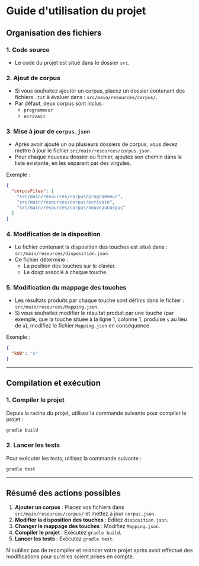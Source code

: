 # Guide d'utilisation du projet

## Organisation des fichiers

### 1. Code source
- Le code du projet est situé dans le dossier `src`.

### 2. Ajout de corpus
- Si vous souhaitez ajouter un corpus, placez un dossier contenant des fichiers `.txt` à évaluer dans :
  `src/main/resources/corpus/`.
- Par défaut, deux corpus sont inclus : 
  - `programmeur`
  - `ecrivain`

### 3. Mise à jour de `corpus.json`
- Après avoir ajouté un ou plusieurs dossiers de corpus, vous devez mettre à jour le fichier `src/main/resources/corpus.json`.
- Pour chaque nouveau dossier ou fichier, ajoutez son chemin dans la liste existante, en les séparant par des virgules.

Exemple :
```json
{
  "corpusFiles": [
    "src/main/resources/corpus/programmeur",
    "src/main/resources/corpus/ecrivain",
    "src/main/resources/corpus/nouveauCorpus"
  ]
}
```

### 4. Modification de la disposition
- Le fichier contenant la disposition des touches est situé dans :
  `src/main/resources/disposition.json`.
- Ce fichier détermine :
  - La position des touches sur le clavier.
  - Le doigt associé à chaque touche.

### 5. Modification du mappage des touches
- Les résultats produits par chaque touche sont définis dans le fichier :
  `src/main/resources/Mapping.json`.
- Si vous souhaitez modifier le résultat produit par une touche (par exemple, que la touche située à la ligne 1, colonne 1, produise `s` au lieu de `a`), modifiez le fichier `Mapping.json` en conséquence.

Exemple :
```json
{
  "k00": "s"
}
```

---

## Compilation et exécution

### 1. Compiler le projet
Depuis la racine du projet, utilisez la commande suivante pour compiler le projet :
```bash
gradle build
```

### 2. Lancer les tests
Pour exécuter les tests, utilisez la commande suivante :
```bash
gradle test
```

---

## Résumé des actions possibles
1. **Ajouter un corpus** : Placez vos fichiers dans `src/main/resources/corpus/` et mettez à jour `corpus.json`.
2. **Modifier la disposition des touches** : Éditez `disposition.json`.
3. **Changer le mappage des touches** : Modifiez `Mapping.json`.
4. **Compiler le projet** : Exécutez `gradle build`.
5. **Lancer les tests** : Exécutez `gradle test`.

N'oubliez pas de recompiler et relancer votre projet après avoir effectué des modifications pour qu'elles soient prises en compte.

